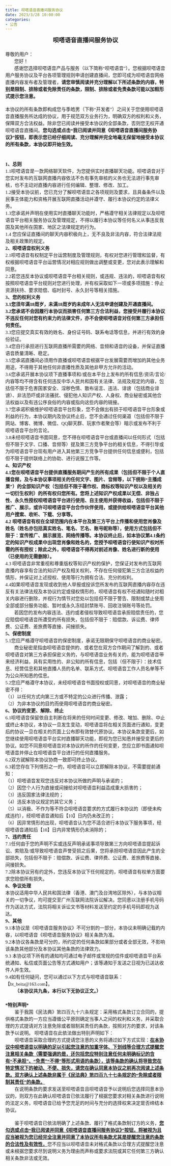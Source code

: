 ```yaml
---
title: 呗嗒语音直播间服务协议
date: 2023/3/28 10:00:00
categories:
- 公告
---
```

<html>

<head>
    <meta http-equiv="Content-Type" content="text/html; charset=utf-8" />
    <meta http-equiv="Content-Style-Type" content="text/css" />
    <meta name="generator" content="Aspose.Words for .NET 23.3.0" />
    <title></title>
    <style type="text/css">
        body {
            text-align: justify;
            widows: 0;
            orphans: 0;
            font-family: Calibri;
            font-size: 10.5pt
        }
        h1,
        h2,
        p {
            margin: 0pt
        }
        h1 {
            margin-top: 5pt;
            margin-bottom: 5pt;
            text-align: left;
            page-break-inside: auto;
            page-break-after: auto;
            widows: 2;
            orphans: 2;
            font-family: 宋体;
            font-size: 24pt;
            font-weight: bold;
            color: #000000
        }
        h2 {
            margin-top: 5pt;
            margin-bottom: 5pt;
            text-align: left;
            page-break-inside: auto;
            page-break-after: auto;
            widows: 2;
            orphans: 2;
            font-family: 宋体;
            font-size: 18pt;
            font-weight: bold;
            color: #000000
        }
        .BalloonText {
            text-align: justify;
            widows: 0;
            orphans: 0;
            font-family: 宋体;
            font-size: 9pt
        }
        .CommentSubject {
            text-align: left;
            widows: 0;
            orphans: 0;
            font-family: Calibri;
            font-size: 10.5pt;
            font-weight: bold
        }
        .CommentText {
            text-align: left;
            widows: 0;
            orphans: 0;
            font-family: Calibri;
            font-size: 10.5pt
        }
        .DocumentMap {
            text-align: justify;
            widows: 0;
            orphans: 0;
            font-family: 宋体;
            font-size: 12pt
        }
        .Footer {
            text-align: left;
            widows: 0;
            orphans: 0;
            font-family: Calibri;
            font-size: 9pt
        }
        .Header {
            text-align: center;
            widows: 0;
            orphans: 0;
            border-bottom: 0.75pt solid #000000;
            padding-bottom: 1pt;
            font-family: Calibri;
            font-size: 9pt
        }
        .NormalWeb {
            margin-top: 5pt;
            margin-bottom: 5pt;
            text-align: left;
            widows: 2;
            orphans: 2;
            font-family: 宋体;
            font-size: 12pt
        }
        .\31 0 {
            font-family: Calibri;
            font-size: 10.5pt
        }
        .A5 {
            text-align: justify;
            widows: 0;
            orphans: 0;
            font-family: Calibri;
            font-size: 10.5pt;
            color: #000000
        }
        span.CommentReference {
            font-size: 10.5pt
        }
        span.Strong {
            font-weight: bold;
            -aw-style-name: strong
        }
        span.a4 {
            font-size: 10.5pt;
            font-weight: bold
        }
        span.a3 {
            font-size: 10.5pt
        }
        span.a2 {
            font-family: 宋体;
            font-size: 9pt
        }
        span.a1 {
            font-family: 宋体;
            font-size: 12pt
        }
        span.\31 {
            font-family: 宋体;
            font-size: 24pt;
            font-weight: bold
        }
        span.\32 {
            font-family: 宋体;
            font-size: 18pt;
            font-weight: bold
        }
        span.a {
            font-size: 9pt
        }
        span.a0 {
            font-size: 9pt
        }
    </style>
</head>

<body>
    <div>
        <p style="margin-bottom:14pt; text-align:center; line-height:150%; widows:2; orphans:2; font-size:14pt"><span
                style="font-family:宋体; font-weight:bold">呗嗒语音直播间服务协议</span></p>
        <p style="text-align:left; line-height:150%; widows:2; orphans:2; font-size:11pt"><span
                style="font-family:宋体">尊敬的用户：</span></p>
        <p style="text-indent:21pt; text-align:left; line-height:150%; widows:2; orphans:2; font-size:11pt"><span
                style="font-family:宋体">您好！</span></p>
        <p style="text-indent:21pt; text-align:left; line-height:150%; widows:2; orphans:2; font-size:11pt"><span
                style="font-family:宋体">感谢您选择呗嗒语音产品与服务（以下简称“呗嗒语音”）。您根据呗嗒语音用户服务协议及平台各项管理规则申请创建直播间，您即可成为呗嗒语音网络直播内容发布者及管理者，</span><span
                style="font-family:宋体; font-weight:bold">请您审慎阅读并充分理解以下所述条款的内容，特别是限制、排除或者免除责任的条款，限制、排除或者免责条款可能以加粗形式提示您注意。</span>
        </p>
        <p
            style="margin-top:14pt; margin-bottom:14pt; text-align:left; line-height:150%; widows:2; orphans:2; font-size:11pt">
            <span style="font-family:宋体">本协议的所有条款即构成您与</span><span
                style="font-family:宋体; background-color:#fffefb">季皓男（下称</span><span
                style="font-family:宋体">“开发者”</span><span style="font-family:宋体; background-color:#fffefb">）</span><span
                style="font-family:宋体">之间关于您使用呗嗒语音直播服务所达成的协议，用于规范双方业务行为，明确双方的权利和义务，保障双方合法权益。除非您已阅读并接受本协议的全部条款，否则您无权开通呗嗒语音直播间。</span><span
                style="font-family:宋体; font-weight:bold">您勾选或点击“我已阅读并同意《呗嗒语音直播间服务协议》”按钮，</span><a
                name="_Hlk508866689"><span
                    style="font-family:宋体; font-weight:bold">即表示您已经仔细阅读、充分理解并完全地毫无保留地接受本协议的所有条款，本协议即开始生效。</span></a></p>
        <p style="text-indent:21pt; text-align:left; line-height:150%; widows:2; orphans:2; font-size:11pt"><span
                style="font-family:宋体; -aw-import:ignore">&#xa0;</span></p>
        <p style="text-align:left; line-height:150%; widows:2; orphans:2; font-size:11pt"><span
                style="font-family:宋体; font-weight:bold">1、总则</span></p>
        <p style="text-align:left; line-height:150%; widows:2; orphans:2; font-size:11pt"><span
                style="font-family:宋体">1.1呗嗒语音是</span><span
                style="font-family:宋体; background-color:#fffefb">一款网络聊天软件，为您提供实时直播聊天功能</span><span
                style="font-family:宋体">。呗嗒语音对于您实时发布的互联网直播内容依法不负有事先审核的义务也无法进行事先审核，也不主动对直播内容进行任何编辑、整理、修改、加工。</span></p>
        <p style="text-align:left; line-height:150%; widows:2; orphans:2; font-size:11pt"><span
                style="font-family:宋体">1.2接受本协议前，您已充分了解呗嗒语音之各项规则及要求，且具备条件以及民事主体能力和资格开展互联网直播活动并遵守、履行本协议约定的法律义务。</span></p>
        <p style="text-align:left; line-height:150%; widows:2; orphans:2; font-size:11pt"><span
                style="font-family:宋体">1.3您承诺并声明在使用</span><span
                style="font-family:宋体; background-color:#fffefb">实时直播聊天功能</span><span
                style="font-family:宋体">时，严格遵守相关法律规定以及呗嗒语音平台相关服务协议及管理规定，不得以履行本协议等任何名义从事违反我国及其他所在国家、地区之法律规定的行为。</span></p>
        <p style="text-align:left; line-height:150%; widows:2; orphans:2; font-size:11pt"><span
                style="font-family:宋体">1.4 您应保证直播间的聊天内容积极向上，无不良及非法内容，符合法律法规及相关政策的规定。 </span></p>
        <p style="text-align:left; line-height:150%; widows:2; orphans:2; font-size:11pt"><span
                style="font-family:宋体; font-weight:bold">2、呗嗒语音权利义务</span></p>
        <p style="text-align:left; line-height:150%; widows:2; orphans:2; font-size:11pt"><span
                style="font-family:宋体">2.1呗嗒语音有权制定平台运营制度及管理规则，有权对您进行管理和监督，有权根据呗嗒语音平台运营情况对相应规则做出调整或变更，您对此表示理解和同意。</span></p>
        <p style="text-align:left; line-height:150%; widows:2; orphans:2; font-size:11pt"><span
                style="font-family:宋体">2.2若您违反本协议或呗嗒语音平台相关规则，或违规、违法的，呗嗒语音有权按照呗嗒语音平台规则对您进行处理，并有权采取如下一项或多项措施：停止资源扶持、要求赔偿、临时封号、永久封号等相关措施。</span>
        </p>
        <p style="text-align:left; line-height:150%; widows:2; orphans:2; font-size:11pt"><span
                style="font-family:宋体; font-weight:bold">3、您的权利义务</span></p>
        <p style="text-align:left; line-height:150%; widows:2; orphans:2; font-size:11pt"><span
                style="font-family:宋体; font-weight:bold">3.1您须年满18周岁，未满18周岁的未成年人</span><a name="_Hlk508872782"><span
                    style="font-family:宋体; font-weight:bold">无法申请创建及开通直播间。</span></a></p>
        <p style="text-align:left; line-height:150%; widows:2; orphans:2; font-size:11pt"><span
                style="font-family:宋体; font-weight:bold">3.2您承诺不会因履行本协议而损害任何第三方合法利益，您接受并履行本协议不违反任何对您有约束力的法律文件，亦不会使呗嗒语音对任何第三方承担任何责任。</span>
        </p>
        <p style="text-align:left; line-height:150%; widows:2; orphans:2; font-size:11pt"><span
                style="font-family:宋体">3.3您应提交真实有效的姓名、身份证号码、联系电话等信息，并进行有效的身份验证。 </span></p>
        <p style="text-align:left; line-height:150%; widows:2; orphans:2; font-size:11pt"><span
                style="font-family:宋体">3.4您自行承担进行互联网直播所需要的网络、音频和语音的设备，并保证直播语音质量清晰、稳定。</span></p>
        <p style="text-align:left; line-height:150%; widows:2; orphans:2; font-size:11pt"><span
                style="font-family:宋体">3.5您承诺直播间必须用作直播或呗嗒语音根据平台发展需要而增加的其他业务用途，不得用于其他任何非直播性质及其他非甲方允许的活动。</span></p>
        <p style="text-align:left; line-height:150%; widows:2; orphans:2; font-size:11pt"><span
                style="font-family:宋体">3.6您承诺开展本协议项下直播事项和/或在本平台上发布的所有信息/资讯/言论/内容等均不得含有任何违反中华人民共和国有关法律、法规及规定的内容，包括但不限于危害国家安全、淫秽色情、散布谣言、违法、诽谤（包括商业诽谤）、非法恐吓或非法骚扰、侵犯他人知识产权、人身权、商业秘密或其他合法权益以及有违公序良俗的内容或指向这些内容的链接。</span>
        </p>
        <p style="text-align:left; line-height:150%; widows:2; orphans:2; font-size:11pt"><span
                style="font-family:宋体">3.7您承诺积极维护呗嗒语音平台形象，您不会做出有损于呗嗒语音平台形象或利益的行为，本协议期内及协议终止后，您不会通过任何渠道（包括但不限于网站、博客、微博、微信、QQ聊天群、玩家作者聚会等）暗示或发布不利于呗嗒语音平台的言论。</span>
        </p>
        <p style="text-align:left; line-height:150%; widows:2; orphans:2; font-size:11pt"><span
                style="font-family:宋体">3.8未经呗嗒语音书面同意，您不得在呗嗒语音平台或直播间以任何形式（包括但不限于文字、口播、音频等）提及第三方竞争平台的相关信息，不得引导或为呗嗒语音平台现有用户进入其他第三方竞争平台提供任何信息或便利，包括但不限于提供联络上的协助、进行说服工作等。</span>
        </p>
        <p style="text-align:left; line-height:150%; widows:2; orphans:2; font-size:11pt"><span
                style="font-family:宋体; font-weight:bold">4、知识产权</span></p>
        <p style="text-align:left; line-height:150%; widows:2; orphans:2; font-size:11pt"><span
                style="font-family:宋体; font-weight:bold">4.1您在呗嗒语音平台提供直播服务期间产生的所有成果（包括但不限于个人直播音频，及与本协议事项相关的任何文字、图片、音频等，以下统称“主播成果”）的全部知识产权（包括但不限于著作权、商标权等知识产权以及相关的一切衍生权利）的所有权归您所有。您将上述知识产权成果以无偿、非独占性、永久性授权呗嗒语音平台进行使用、自主使用并获得收益，包括但不限于推广、展示，或许可呗嗒语音平台合作伙伴使用，或提供给呗嗒语音平台其他用户搜索、收听、下载、分享等。</span>
        </p>
        <p style="text-align:left; line-height:150%; widows:2; orphans:2; font-size:11pt"><span
                style="font-family:宋体; font-weight:bold">4.2
                呗嗒语音有权在全球范围内在本平台及第三方平台上传播和使用您肖像及姓名（姓名亦包括真实姓名、笔名、艺名、账号昵称等），使用方式包括但不限于：宣传推广、展示展览、网络传播等。本协议终止后，如本协议第4.1条约定的知识产权成果中出现您肖像和姓名的，您授予呗嗒语音行使知识产权时所需的所有授权；除此之外，呗嗒语音不得再对前述肖像、姓名进行新的使用（已使用的无需删除）。</span>
        </p>
        <p style="text-align:left; line-height:150%; widows:2; orphans:2; font-size:11pt"><span
                style="font-family:宋体">4.3
                呗嗒语音非常重视和尊重版权等知识产权的保护，您保证对发布的互联网直播内容享有合法的知识产权及相关权利，不存在任何侵犯第三方合法权益的情形，并保证对上述授权、使用等行为拥有合法、充分的权利。</span></p>
        <p style="text-align:left; line-height:150%; widows:2; orphans:2; font-size:11pt"><span
                style="font-family:宋体">4.4如果呗嗒语音发现或收到他人举报或投诉您所发布的互联网直播内容存在违反有关法律法规及本协议约定或侵权情形的，呗嗒语音有权不经通知随时对相关内容进行删除，并视行为情节对您处以包括但不限于警告、限制或禁止使用全部或部分服务功能、暂时或永久冻结封禁账号、回收注销账号等处罚。</span>
        </p>
        <p style="text-indent:21pt; text-align:left; line-height:150%; widows:2; orphans:2; font-size:11pt"><span
                style="font-family:宋体">若因您的发布内容违法、违约或者侵权导致呗嗒语音承担赔偿责任的，您应赔偿呗嗒语音所遭受的所有损失，包括但不限于：赔偿款、诉讼费、律师费、公证费、差旅费等直接、间接损失。</span>
        </p>
        <p style="text-align:left; line-height:150%; widows:2; orphans:2; font-size:11pt"><span
                style="font-family:宋体; font-weight:bold">5、保密制度</span></p>
        <p style="text-align:left; line-height:150%; widows:2; orphans:2; font-size:11pt"><span
                style="font-family:宋体">5.1您应严格遵守呗嗒语音的保密制度，承诺无限期保守呗嗒语音的商业秘密。</span></p>
        <p style="text-indent:21pt; text-align:left; line-height:150%; widows:2; orphans:2; font-size:11pt"><span
                style="font-family:宋体">商业秘密是指由呗嗒语音提供的、或者您在双方合作期间了解到的、或者呗嗒语音对第三方承担保密义务的，与呗嗒语音业务有关的，能为呗嗒语音带来经济利益，具有实用性的、非公知的所有信息，包括（但不限于）：技术信息、经营信息和其他直播人员的名单、联系方式、呗嗒语音工作人员名单等不为公众所知悉的信息。</span>
        </p>
        <p style="text-align:left; line-height:150%; widows:2; orphans:2; font-size:11pt"><span
                style="font-family:宋体">5.2您应严格遵守本协议，未经呗嗒语音书面授权或同意，对呗嗒语音的商业秘密不得：</span></p>
        <p style="text-align:left; line-height:150%; widows:2; orphans:2; font-size:11pt"><span
                style="font-family:宋体">（1）以任何方式向第三方或不特定的公众进行传播、泄露；</span></p>
        <p style="text-align:left; line-height:150%; widows:2; orphans:2; font-size:11pt"><span
                style="font-family:宋体">（2）为非本协议的目的而使用呗嗒语音的商业秘密。</span></p>
        <p style="text-align:left; line-height:150%; widows:2; orphans:2; font-size:11pt"><span
                style="font-family:宋体; font-weight:bold">6、协议的变更、解除、终止</span></p>
        <p style="text-align:left; line-height:150%; widows:2; orphans:2; font-size:11pt"><span
                style="font-family:宋体">6.1呗嗒语音保留依自主判断在将来的任何时间变更、修改、增加、删除、中止或终止本协议，本协议一旦发生变动，呗嗒语音将在相关页面进行通知，变更后的协议一旦在相关的页面上公布即有效替代原协议。本协议条款变更后，如您继续使用呗嗒语音平台实时</span><span
                style="font-family:宋体; background-color:#fffefb">直播聊天功能</span><span
                style="font-family:宋体">，即视为您已知悉并接受变更后的协议。如您不同意呗嗒语音对本协议的所作的任何变更，您应立即书面通知呗嗒语音并停止在呗嗒语音平台进行的任何直播服务。</span></p>
        <p style="text-align:left; line-height:150%; widows:2; orphans:2; font-size:11pt"><span
                style="font-family:宋体">6.2双方就解除本协议协商一致即可终止协议。</span></p>
        <p style="text-align:left; line-height:150%; widows:2; orphans:2; font-size:11pt"><span
                style="font-family:宋体">6.3若您存在下列情形之一的，呗嗒语音可以立即解除本协议，不需要提前通知：</span></p>
        <p style="text-align:left; line-height:150%; widows:2; orphans:2; font-size:11pt"><span
                style="font-family:宋体">（1）呗嗒语音发现您违反对本协议所做的声明与承诺的；</span></p>
        <p style="text-align:left; line-height:150%; widows:2; orphans:2; font-size:11pt"><span
                style="font-family:宋体">（2）因您个人行为直接或间接给对呗嗒语音利益造成重大损害的；</span></p>
        <p style="text-align:left; line-height:150%; widows:2; orphans:2; font-size:11pt"><span
                style="font-family:宋体">（3）违反国家法律法规的；</span></p>
        <p style="text-align:left; line-height:150%; widows:2; orphans:2; font-size:11pt"><span
                style="font-family:宋体">（4）违反本协议规定的其它义务；</span></p>
        <p style="text-align:left; line-height:150%; widows:2; orphans:2; font-size:11pt"><span
                style="font-family:宋体">（5）以消极、不作为等不符合呗嗒语音要求的方式履行本协议的（即使未构成违约），经呗嗒语音通知后【10】日内仍未改正的；</span></p>
        <p style="text-align:left; line-height:150%; widows:2; orphans:2; font-size:11pt"><span
                style="font-family:宋体">（6）因异常情形的出现，呗嗒语音认为您不适合进行本协议下服务事项，经呗嗒语音通知后【10】日内异常情形仍未消除的；</span></p>
        <p style="text-align:left; line-height:150%; widows:2; orphans:2; font-size:11pt"><span
                style="font-family:宋体; font-weight:bold">7、违约责任</span></p>
        <p style="text-align:left; line-height:150%; widows:2; orphans:2; font-size:11pt"><span
                style="font-family:宋体">7.1任何由于您的声明不实或违反声明承诺事项导致第三方向呗嗒语音提起诉讼、索赔及/或导致呗嗒语音声誉受损之后果，您将承担呗嗒语音因此产生的全部损失，包括但不限于：赔偿款、诉讼费、律师费、公证费、差旅费等直接、间接损失。</span>
        </p>
        <p style="text-align:left; line-height:150%; widows:2; orphans:2; font-size:11pt"><span
                style="font-family:宋体">7.2除本协议另有约定外，您违反本协议下任何规定的，呗嗒语音有权单方面要求您赔偿所有损失。</span></p>
        <p style="text-align:left; line-height:150%; widows:2; orphans:2; font-size:11pt"><span
                style="font-family:宋体; font-weight:bold">8、争议处理</span></p>
        <p style="text-align:left; line-height:150%; widows:2; orphans:2; font-size:11pt"><span
                style="font-family:宋体">本协议适用中华人民共和国法律（香港、澳门及台湾地区除外），</span><span
                style="font-family:宋体; background-color:#ffffff">与本协议相关的一切争议，</span><span
                style="font-family:宋体">均可</span><span
                style="font-family:宋体; background-color:#ffffff">提交至广州互联网法院诉讼解决。</span><span
                style="font-family:宋体">您</span><span
                style="font-family:宋体; background-color:#ffffff">同意以注册手机号码作为送达方式，法院将相关诉讼文书等材料发送至约定的手机号码即视为送达。</span></p>
        <p style="text-align:left; line-height:150%; widows:2; orphans:2; font-size:11pt"><span
                style="font-family:宋体; font-weight:bold">9、其他</span></p>
        <p style="text-align:left; line-height:150%; widows:2; orphans:2; font-size:11pt"><span
                style="font-family:宋体">9.1本协议是《呗嗒语音服务协议》不可分割的一部分，本协议未明确记载的内容，以呗嗒语音《呗嗒语音服务协议》相关条款为准。</span></p>
        <p style="text-align:left; line-height:150%; widows:2; orphans:2; font-size:11pt"><span
                style="font-family:宋体">9.2本协议各条款是可分的，所约定的任何条款如果部分或者全部无效，不影响该条款其他部分及本协议其他条款的法律效力。</span></p>
        <p style="text-align:left; line-height:150%; widows:2; orphans:2; font-size:11pt"><span
                style="font-family:宋体">9.3 本协议项下所有的通知均可通过电子邮件或常规的信件或呗嗒语音平台系统通知、私信或页面公告等方式通知用户；该等通知于发送之日视为已送达收件人并生效。</span>
        </p>
        <p style="text-align:left; line-height:150%; font-size:11pt"><span
                style="font-family:宋体">9.4如有任何疑问，您可以通过以下方式与呗嗒语音联系：【bt_beita@163.com】。</span></p>
        <p style="text-indent:22pt; text-align:left; line-height:150%; widows:2; orphans:2; font-size:11pt"><span
                style="font-family:宋体; font-weight:bold">（本协议共九条，本行以下无协议正文。）</span></p>
        <p style="text-align:left; line-height:150%; widows:2; orphans:2; font-size:11pt"><span
                style="font-family:宋体; -aw-import:ignore">&#xa0;</span></p>
        <p style="text-align:left; line-height:150%; widows:2; orphans:2; font-size:11pt"><span
                style="font-family:宋体; font-weight:bold">*特别声明*</span></p>
        <p style="text-indent:22pt; text-align:left; line-height:150%; widows:2; orphans:2; font-size:11pt"><span
                style="font-family:宋体">鉴于我国《民法典》</span><span
                style="font-family:宋体; color:#333333; background-color:#ffffff">第四百九十六条</span><span
                style="font-family:宋体">规定：采用格式条款订立合同的，提供格式条款的一方应当遵循公平原则确定当事人之间的权利和义务，并采取合理的方式提请对方注意免除或者限制其责任的条款，按照对方的要求，对该条款予以说明。
                呗嗒语音在此依法做出特别声明如下：</span></p>
        <p style="text-indent:22pt; text-align:left; line-height:150%; widows:2; orphans:2; font-size:11pt"><span
                style="font-family:宋体">呗嗒语音采取合理的方式提请您注意的义务将通过如下方式实现：</span><span
                style="font-family:宋体; font-weight:bold; text-decoration:underline">在本协议中呗嗒语音以明确的足以引起您注意的加重字体、下划线等合理方式提醒您注意相关条款（需要强调的是，还包括您应特别注意任何未明确标记的含有“不承担”、“免责”“不得”等形式用语的条款），该等条款的确认将导致您在特定情况下的被动、不便、损失，请您在确认同意本协议之前再次阅读上述条款。双方确认上述条款非属于《民法典》</span><span
                style="font-family:宋体; font-weight:bold; text-decoration:underline; color:#333333; background-color:#ffffff">第四百九十七条</span><span
                style="font-family:宋体; font-weight:bold; text-decoration:underline">规定的“免除或者限制其责任”的条款。</span></p>
        <p style="text-indent:22pt; text-align:left; line-height:150%; widows:2; orphans:2; font-size:11pt"><span
                style="font-family:宋体">在说明条款的要求发送至呗嗒语音且呗嗒语音予以说明后您选择同意本协议的，则双方在此确认呗嗒语音已依法履行了根据您要求对相关条款进行说明的法定义务，呗嗒语音已给予您充足的时间与充分的选择权来决定是否缔结本协议。</span>
        </p>
        <p
            style="margin-top:14pt; margin-bottom:14pt; text-indent:22pt; text-align:left; line-height:150%; widows:2; orphans:2; font-size:11pt">
            <span style="font-family:宋体">鉴于呗嗒语音已依法明确了上述条款、履行了格式条款制订方的义务，</span><span
                style="font-family:宋体; font-weight:bold; text-decoration:underline">您勾选或点击“我已阅读并同意《呗嗒语音直播间服务协议》”按钮，将被视为且应当被视为您已经完全注意并同意了本协议所有条款尤其是提醒您注意的条款的合法性及有效性，</span><span
                style="font-family:宋体">您不应当以呗嗒语音未对格式条款以合理方式提醒您注意或未根据您要求尽到说明义务为理由而声称或要求法院或其它任何第三方确认相关条款非法或无效。</span></p>
        <p style="line-height:150%; font-size:11pt"><span style="font-family:宋体; -aw-import:ignore">&#xa0;</span></p>
    </div>
</body>

</html>